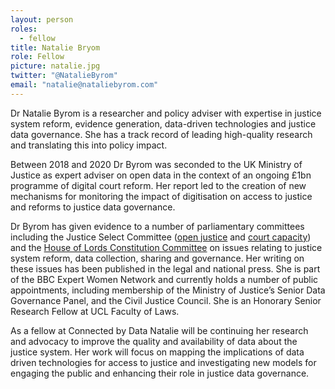 ```yaml
---
layout: person
roles:
  - fellow
title: Natalie Bryom
role: Fellow
picture: natalie.jpg
twitter: "@NatalieByrom"
email: "natalie@nataliebyrom.com"
---
```

Dr Natalie Byrom is a researcher and policy adviser with expertise in justice system reform, evidence generation, data-driven technologies and justice data governance. She has a track record of leading high-quality research and translating this into policy impact. 

<!--more-->

Between 2018 and 2020 Dr Byrom was seconded to the UK Ministry of Justice as expert adviser on open data in the context of an ongoing £1bn programme of digital court reform. Her report led to the creation of new mechanisms for monitoring the impact of digitisation on access to justice and reforms to justice data governance.

Dr Byrom has given evidence to a number of parliamentary committees including the Justice Select Committee ([open justice](https://committees.parliament.uk/event/6715/formal-meeting-oral-evidence-session/) and [court capacity](https://committees.parliament.uk/oralevidence/1595/pdf/)) and the [House of Lords Constitution Committee](https://committees.parliament.uk/oralevidence/501/html/) on issues relating to justice system reform, data collection, sharing and governance. Her writing on these issues has been published in the legal and national press. She is part of the BBC Expert Women Network and currently holds a number of public appointments, including membership of the Ministry of Justice’s Senior Data Governance Panel, and the Civil Justice Council. She is an Honorary Senior Research Fellow at UCL Faculty of Laws. 

As a fellow at Connected by Data Natalie will be continuing her research and advocacy to improve the quality and availability of data about the justice system. Her work will focus on mapping the implications of data driven technologies for access to justice and investigating new models for engaging the public and enhancing their role in justice data governance.